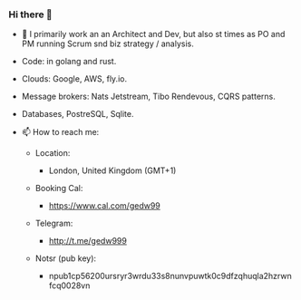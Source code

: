 ### Hi there 👋


- 🔭 I primarily work an an Architect and Dev, but also st times as PO and PM running Scrum snd biz strategy / analysis.
- Code: in golang and rust.
- Clouds: Google, AWS, fly.io.
- Message brokers: Nats Jetstream, Tibo Rendevous, CQRS patterns.
- Databases, PostreSQL, Sqlite.


- 📫 How to reach me: 

  - Location:
      - London, United Kingdom (GMT+1)

  - Booking Cal:
      - https://www.cal.com/gedw99

  - Telegram:
      - http://t.me/gedw999
  
  - Notsr (pub key):
      - npub1cp56200ursryr3wrdu33s8nunvpuwtk0c9dfzqhuqla2hzrwnfcq0028vn


